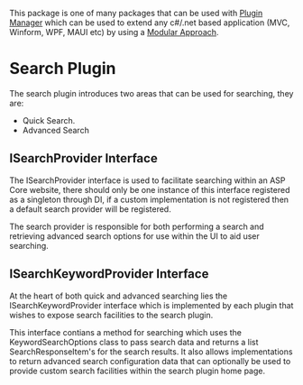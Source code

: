 ﻿This package is one of many packages that can be used with [Plugin Manager](https://www.nuget.org/packages/PluginManager) which can be used to extend any c#/.net based application (MVC, Winform, WPF, MAUI etc) by using a [Modular Approach](https://pluginmanager.website/docs/Document/A-Modular-Approach/).

# Search Plugin
The search plugin introduces two areas that can be used for searching, they are:

- Quick Search.
- Advanced Search

## ISearchProvider Interface
The ISearchProvider interface is used to facilitate searching within an ASP Core website, there should only be one instance of this interface registered as a singleton through DI, if a custom implementation is not registered then a default search provider will be registered.

The search provider is responsible for both performing a search and retrieving advanced search options for use within the UI to aid user searching.

## ISearchKeywordProvider Interface
At the heart of both quick and advanced searching lies the ISearchKeywordProvider interface which is implemented by each plugin that wishes to expose search facilities to the search plugin.

This interface contians a method for searching which uses the KeywordSearchOptions class to pass search data and returns a list SearchResponseItem's for the search results. It also allows implementations to return advanced search configuration data that can optionally be used to provide custom search facilities within the search plugin home page.